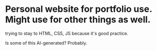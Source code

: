 # Personal website for portfolio use. Might use for other things as well. 

trying to stay to HTML, CSS, JS because it's good practice. 

Is some of this AI-generated? Probably.
